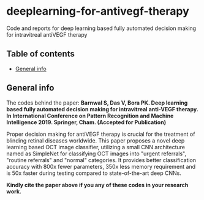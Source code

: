 # deeplearning-for-antivegf-therapy
Code and reports for deep learning based fully automated decision making for intravitreal antiVEGF therapy

## Table of contents
* [General info](#general-info)

## General info
The codes behind the paper: **Barnwal S, Das V, Bora PK. Deep learning based fully automated decision making for intravitreal
anti-VEGF therapy. In International Conference on Pattern Recognition and Machine Intelligence
2019. Springer, Cham. (Accepted for Publication)**

Proper decision making for antiVEGF therapy is crucial for the treatment of blinding retinal diseases worldwide. This paper proposes a novel deep learning based OCT image classifier, utilizing a small CNN architecture
named as SimpleNet for classifying OCT images into "urgent referrals", "routine referrals" and "normal" categories. It provides better classification accuracy with 800x fewer parameters, 350x less memory requirement and is 50x faster during testing compared to state-of-the-art deep CNNs. 

**Kindly cite the paper above if you any of these codes in your research work.**
